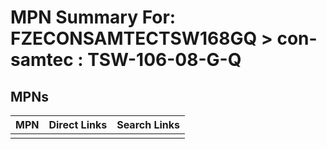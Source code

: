 



# MPN Summary For: FZECONSAMTECTSW168GQ > con-samtec : TSW-106-08-G-Q

## MPNs
  

|MPN|Direct Links|Search Links|
| :--- | :--- | :--- |
||||

